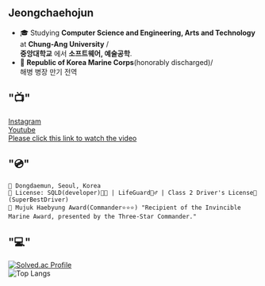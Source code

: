 ## Jeongchaehojun

- 🎓 Studying **Computer Science and Engineering, Arts and Technology** at **Chung-Ang University** /
  <br/>
  **중앙대학교** 에서 **소프트웨어, 예술공학**.
- 🦅 **Republic of Korea Marine Corps**(honorably discharged)/
  <br/>
  해병 병장 만기 전역




## "📺"
<span>
  <!-- 인스타그램 하이퍼링크 -->
  <a href="https://www.instagram.com/ne_gr_za?utm_source=ig_web_button_share_sheet&igsh=ZDNlZDc0MzIxNw==" target="_blank">
    Instagram
  </a>

  <br />

  <!-- 유튜브 하이퍼링크 -->
  <a href="https://youtube.com/channel/UCRPz9u4tso5RIXnex8Tg4Iw?si=qvQDVoG4CUUEM_8T" target="_blank">
    Youtube
  </a>

  <br />

  <!-- 유튜브 영상 하이퍼링크 -->
  <a href="https://youtu.be/L6sRyMrJoO0?si=-D_wMFLirR0-z0h0" target="_blank">
    Please click this link to watch the video 
  </a> 
  
</span> 


## "💿"

```
📍 Dongdaemun, Seoul, Korea
💼 License: SQLD(developer)👨‍💻 | LifeGuard🏊‍♂️ | Class 2 Driver's License🚗(SuperBestDriver) 
🦈 Mujuk Haebyung Award(Commander⭐⭐⭐) "Recipient of the Invincible Marine Award, presented by the Three-Star Commander."
```
## "💻"
<!-- 사용한 언어들을 최대한 많이 보여줌 -->
[![Solved.ac Profile](http://mazassumnida.wtf/api/v2/generate_badge?boj=sealion)](https://solved.ac/sealion/)<br/>
![Top Langs](https://github-readme-stats.vercel.app/api/top-langs/?username=Jeongchaehojun&langs_count=10&theme=tokyonight) 



